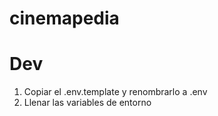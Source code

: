 # cinemapedia

# Dev

1. Copiar el .env.template y renombrarlo a .env
2. Llenar las variables de entorno
